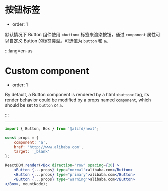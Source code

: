 # 按钮标签

- order: 1

默认情况下 Button 组件使用 `<button>` 标签来渲染按钮，通过 `component` 属性可以自定义 Button 的标签类型。可选值为 `button` 和 `a`。

:::lang=en-us
# Custom component

- order: 1

By default, a Button component is rendered by a html `<button>` tag, its render behavior could be modified by a props named `component`, which should be set to `button` or `a`.

:::

---

````jsx
import { Button, Box } from '@alifd/next';

const props = {
    component: 'a',
    href: 'http://www.alibaba.com',
    target: '_blank'
};

ReactDOM.render(<Box direction="row" spacing={20} >
    <Button {...props} type="normal">alibaba.com</Button>
    <Button {...props} type="primary">alibaba.com</Button>
    <Button {...props} type="warning">alibaba.com</Button>
</Box>, mountNode);
````
